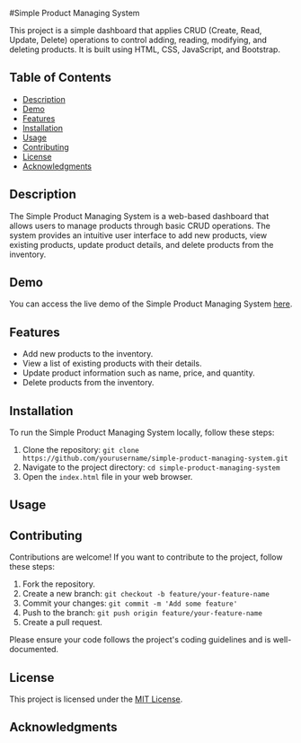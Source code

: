 #Simple Product Managing System
  <p>This project is a simple dashboard that applies CRUD (Create, Read, Update, Delete) operations to control adding, reading, modifying, and deleting products. It is built using HTML, CSS, JavaScript, and Bootstrap.</p>

  <h2>Table of Contents</h2>
  <ul>
    <li><a href="#description">Description</a></li>
    <li><a href="#demo">Demo</a></li>
    <li><a href="#features">Features</a></li>
    <li><a href="#installation">Installation</a></li>
    <li><a href="#usage">Usage</a></li>
    <li><a href="#contributing">Contributing</a></li>
    <li><a href="#license">License</a></li>
    <li><a href="#acknowledgments">Acknowledgments</a></li>
  </ul>

  <h2 id="description">Description</h2>
  <p>The Simple Product Managing System is a web-based dashboard that allows users to manage products through basic CRUD operations. The system provides an intuitive user interface to add new products, view existing products, update product details, and delete products from the inventory.</p>

  <h2 id="demo">Demo</h2>
  <p>You can access the live demo of the Simple Product Managing System <a href="https://alhassan73.github.io/simple-product-managing-system/">here</a>.</p>
  <!-- Insert images or GIFs demonstrating the system in action -->

  <h2 id="features">Features</h2>
  <ul>
    <li>Add new products to the inventory.</li>
    <li>View a list of existing products with their details.</li>
    <li>Update product information such as name, price, and quantity.</li>
    <li>Delete products from the inventory.</li>
  </ul>

  <h2 id="installation">Installation</h2>
  <p>To run the Simple Product Managing System locally, follow these steps:</p>
  <ol>
    <li>Clone the repository: <code>git clone https://github.com/yourusername/simple-product-managing-system.git</code></li>
    <li>Navigate to the project directory: <code>cd simple-product-managing-system</code></li>
    <li>Open the <code>index.html</code> file in your web browser.</li>
  </ol>

  <h2 id="usage">Usage</h2>
  <!-- Insert detailed instructions on how to use the system, along with screenshots or code snippets if necessary -->

  <h2 id="contributing">Contributing</h2>
  <p>Contributions are welcome! If you want to contribute to the project, follow these steps:</p>
  <ol>
    <li>Fork the repository.</li>
    <li>Create a new branch: <code>git checkout -b feature/your-feature-name</code></li>
    <li>Commit your changes: <code>git commit -m 'Add some feature'</code></li>
    <li>Push to the branch: <code>git push origin feature/your-feature-name</code></li>
    <li>Create a pull request.</li>
  </ol>
  <p>Please ensure your code follows the project's coding guidelines and is well-documented.</p>

  <h2 id="license">License</h2>
  <p>This project is licensed under the <a href="https://opensource.org/licenses/MIT">MIT License</a>.</p>

  <h2 id="acknowledgments">Acknowledgments</h2>
  <!-- Mention any individuals, projects, or resources that inspired or contributed to the project -->
